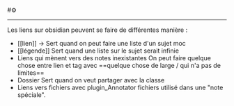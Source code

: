  #⚙️ 
____
Les liens sur obsidian peuvent se faire de différentes manière :
- [[lien]] -> Sert quand on peut faire une liste d'un sujet moc
- [[légende]] Sert quand une liste sur le sujet serait infinie
- Liens qui mènent vers des notes inexistantes
	On peut faire quelque chose entre lien et tag avec ==quelque chose de large / qui n'a pas de limites== 
- Dossier Sert quand on veut partager avec la classe
- Liens vers fichiers avec plugin_Annotator fichiers utilisé dans une "note spéciale".